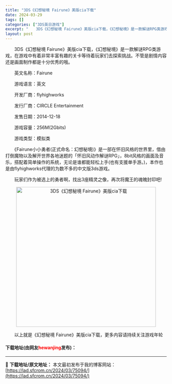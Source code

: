 ```yaml
---
title: "3DS《幻想秘境 Fairune》美版cia下载"
date: 2024-03-29
tags: []
categories: ["3DS英日游戏"]
excerpt: "　　3DS《幻想秘境 Fairune》美版cia下载，《幻想秘境》是一款解谜RPG类游戏，在游戏中有着非常丰富有趣的关卡等待着玩家们去探索挑战。不管是剧情内容还是画面制作都是十分优秀的哦。 　　英文名称：Fairune 　　游戏语言：英文 　　开发厂商：flyhighworks 　　发行厂商：CIR&hellip;"
layout: post
---
```


 <p>　　3DS《幻想秘境 Fairune》美版cia下载，《幻想秘境》是一款解谜RPG类游戏，在游戏中有着非常丰富有趣的关卡等待着玩家们去探索挑战。不管是剧情内容还是画面制作都是十分优秀的哦。</p> <p>　　英文名称：Fairune</p> <p>　　游戏语言：英文</p> <p>　　开发厂商：flyhighworks</p> <p>　　发行厂商：CIRCLE Entertainment</p> <p>　　发售日期：2014-12-18</p> <p>　　游戏容量：256M(2Gbits)</p> <p>　　游戏类型：模拟类</p> <p>　　《Fairune小小勇者(正式命名：幻想秘境)》是一部在怀旧风格的世界里，借由打倒魔物以及解开世界各地迷题的「怀旧风动作解谜RPG」，8bit风格的画面及音乐，搭配着简单操作的系统，无论是谁都能轻松上手(也有支援单手游。)，本作也是由flyhighworks代理的为数不多的中文版3ds游戏。</p> <p>　　玩家们作为被选上的勇者啊，找出3座精灵之像，再次将魔王的魂魄封印吧!</p> <p align="center"><img align="" border="0" src="https://lad.sfcrom.cn/wp-content/uploads/2024/03/20240329_6606341379f00.jpg" width="436" alt="3DS《幻想秘境 Fairune》美版cia下载" /></p> <p>　　以上就是《幻想秘境 Fairune》美版cia下载，更多内容请持续关注游戏年轮</p> <p><h4>下载地址(由网友<font color="red">hewanjing</font>发布)：</h4></p> 

---
📖 **下载地址/原文地址：** 本文最初发布于我的博客网站：[https://lad.sfcrom.cn/2024/03/75094/](https://lad.sfcrom.cn/2024/03/75094/)
